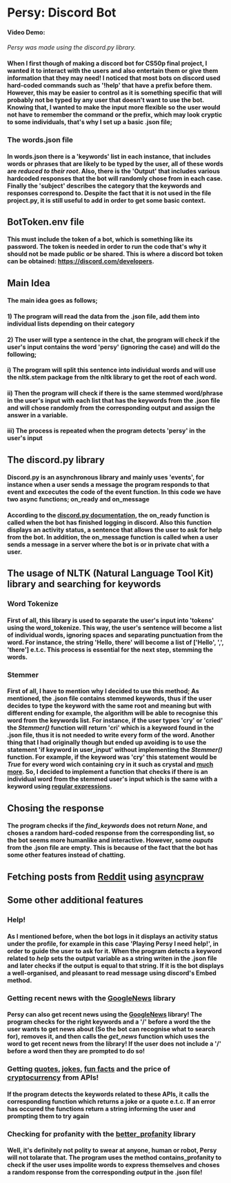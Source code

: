  # Persy: Discord Bot
        



#### Video Demo:  <URL HERE>
        




*Persy was made using the discord.py library.*





#### When I first though of making a discord bot for CS50p final project, I wanted it to interact with the users and also entertain them or give them information that they may need! I noticed that most bots on discord used hard-coded commands such as '!help' that have a prefix before them. However, this may be easier to control as it is something specific that will probably not be typed by any user that doesn't want to use the bot. Knowing that, I wanted to make the input more flexible so the user would not have to remember the command or the prefix, which may look cryptic to some individuals, that's why I set up a basic .json file;

    
 
 
 
 
### The words.json file
        
        
#### In words.json there is a 'keywords' list in each instance, that includes words or phrases that are likely to be typed by the user, all of these words are ***reduced to their root***. Also, there is the 'Output' that includes various hardcoded responses that the bot will randomly chose from in each case. Finally the 'subject' describes the category that the keywords and responses correspond to. Despite the fact that it is not used in the file project.py, it is still useful to add in order to get some basic context.

        




## BotToken.env file
        
#### This must include the token of a bot, which is something like its password. The token is needed in order to run the code that's why it should not be made public or be shared. This is where a discord bot token can be obtained: https://discord.com/developers.

 
 



## Main Idea

#### The main idea goes as follows; 
        
#### 1) The program will read the data from the .json file, add them into individual lists depending on their category

#### 2) The user will type a sentence in the chat, the program will check if the user's input contains the word 'persy' (ignoring the case) and will do the following;

####    i) The program will split this sentence into individual words and will use the nltk.stem package from the nltk library to get the root of each word.

####    ii) Then the program will check if there is the same stemmed word/phrase in the user's input with each list that has the keywords from the .json file and will chose randomly from the corresponding output and     assign the answer in a variable.
   
####    iii) The process is repeated when the program detects 'persy' in the user's input
            





## The discord.py library

#### Discord.py is an asynchronous library and mainly uses 'events', for instance when a user sends a message the program responds to that event and excecutes the code of the event function. In this code we have two async functions; on_ready and on_message
    
#### According to the [discord.py documentation](*https://discordpy.readthedocs.io/en/stable/*), the **on_ready** function is called when the bot has finished logging in discord. Also this function displays an activity status, a sentence that allows the user to ask for help from the bot. In addition, the **on_message** function is called when a user sends a message in a server where the bot is or in private chat with a user. 



## The usage of NLTK (Natural Language Tool Kit) library and searching for keywords



### Word Tokenize



#### First of all, this library is used to separate the user's input into 'tokens' using the word_tokenize. This way, the user's sentence will become a list of individual words, ignoring spaces and separating punctuation from the word. For instance, the string 'Hello, there' will become a list of ['Hello', ',', 'there'] e.t.c. This process is essential for the next step, stemming the words.



### Stemmer 


#### First of all, I have to mention why I decided to use this method; As mentioned, the .json file contains stemmed keywords, thus if the user decides to type the keyword with the same root and meaning but with different ending for example, the algorithm will be able to recognise this word from the keywords list. For instance, if the user types 'cry' or 'cried' the *Stemmer()* function will return 'cri' which is a keyword found in the .json file, thus it is not needed to write every form of the word. Another thing that I had originally though but ended up avoiding is to use the statement 'if keyword in user_input' without implementing the *Stemmer()* function. For example, if the keyword was 'cry' this statement would be *True* for every word wich containing **cry** in it such as **cry**stal and [much more](https://www.thefreedictionary.com/words-containing-cry). So, I decided to implement a function that checks if there is an individual word from the stemmed user's input which is the same with a keyword using [regular expressions](https://regexguide.readthedocs.io/en/latest/regex/regex.html). 





## Chosing the response

#### The program checks if the *find_keywords* does not return *None*, and choses a random hard-coded response from the corresponding list, so the bot seems more humanlike and interactive. However, some *ouputs* from the .json file are empty. This is because of the fact that the bot has some other features instead of chatting.



## Fetching posts from [Reddit](https://www.reddit.com/) using [asyncpraw](https://asyncpraw.readthedocs.io/en/stable/)

#### 











## Some other additional features


### Help!


#### As I mentioned before, when the bot logs in it displays an activity status under the profile, for example in this case 'Playing **Persy I need help!**', in order to guide the user to ask for it. When the program detects a keyword related to *help* sets the output variable as a string writen in the .json file and later checks if the output is equal to that string. If it is the bot displays a well-organised, and pleasant to read message using discord's Embed method.



### Getting recent news with the [GoogleNews](https://pypi.org/project/GoogleNews/) library


#### Persy can also get recent news using the [GoogleNews](https://pypi.org/project/GoogleNews/) library! The program checks for the right keywords and a '/' before a word the the user wants to get news about (So the bot can recognise what to search for), removes it, and then calls the *get_news* function which uses the word to get recent news from the library! If the user does not include a '/' **before** a word then they are prompted to do so!



### Getting [quotes](https://zenquotes.io/), [jokes](https://v2.jokeapi.dev/), [fun facts](https://uselessfacts.jsph.pl/) and the price of [cryptocurrency](https://www.binance.com/en-IN/binance-api) from APIs!


#### If the program detects the keywords related to these APIs, it calls the corresponding function which returns a joke or a quote e.t.c. If an error has occured the functions return a string informing the user and prompting them to try again



### Checking for profanity with the [better_profanity](https://pypi.org/project/better-profanity/) library

#### Well, it's definitely not polity to swear at anyone, human or robot, Persy will not tolarate that. The program uses the method **contains_profanity** to check if the user uses impolite words to express themselves and choses a random response from the corresponding *output* in the .json file!
